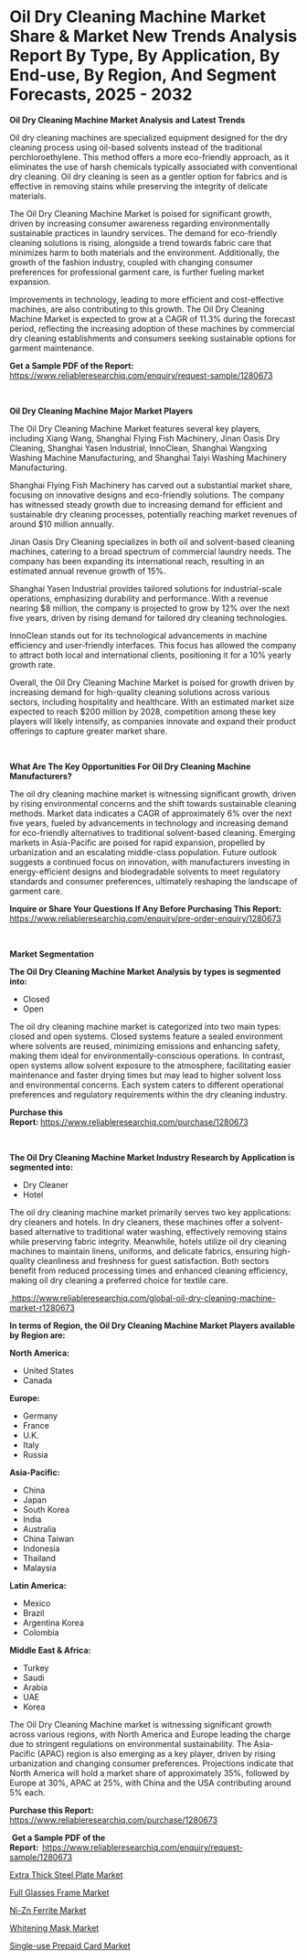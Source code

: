 <p><h1>Oil Dry Cleaning Machine Market Share & Market New Trends Analysis Report By Type, By Application, By End-use, By Region, And Segment Forecasts, 2025 - 2032</h1></p><p><strong>Oil Dry Cleaning Machine Market Analysis and Latest Trends</strong></p>
<p><p>Oil dry cleaning machines are specialized equipment designed for the dry cleaning process using oil-based solvents instead of the traditional perchloroethylene. This method offers a more eco-friendly approach, as it eliminates the use of harsh chemicals typically associated with conventional dry cleaning. Oil dry cleaning is seen as a gentler option for fabrics and is effective in removing stains while preserving the integrity of delicate materials.</p><p>The Oil Dry Cleaning Machine Market is poised for significant growth, driven by increasing consumer awareness regarding environmentally sustainable practices in laundry services. The demand for eco-friendly cleaning solutions is rising, alongside a trend towards fabric care that minimizes harm to both materials and the environment. Additionally, the growth of the fashion industry, coupled with changing consumer preferences for professional garment care, is further fueling market expansion. </p><p>Improvements in technology, leading to more efficient and cost-effective machines, are also contributing to this growth. The Oil Dry Cleaning Machine Market is expected to grow at a CAGR of 11.3% during the forecast period, reflecting the increasing adoption of these machines by commercial dry cleaning establishments and consumers seeking sustainable options for garment maintenance.</p></p>
<p><strong>Get a Sample PDF of the Report:&nbsp;</strong> <a href="https://www.reliableresearchiq.com/enquiry/request-sample/1280673?utm_campaign=99&utm_medium=2&utm_source=Github&utm_content=ia&utm_term=24032025&utm_id=oil-dry-cleaning-machine">https://www.reliableresearchiq.com/enquiry/request-sample/1280673</a></p>
<p>&nbsp;</p>
<p><strong>Oil Dry Cleaning Machine Major Market Players</strong></p>
<p><p>The Oil Dry Cleaning Machine Market features several key players, including Xiang Wang, Shanghai Flying Fish Machinery, Jinan Oasis Dry Cleaning, Shanghai Yasen Industrial, InnoClean, Shanghai Wangxing Washing Machine Manufacturing, and Shanghai Taiyi Washing Machinery Manufacturing. </p><p>Shanghai Flying Fish Machinery has carved out a substantial market share, focusing on innovative designs and eco-friendly solutions. The company has witnessed steady growth due to increasing demand for efficient and sustainable dry cleaning processes, potentially reaching market revenues of around $10 million annually. </p><p>Jinan Oasis Dry Cleaning specializes in both oil and solvent-based cleaning machines, catering to a broad spectrum of commercial laundry needs. The company has been expanding its international reach, resulting in an estimated annual revenue growth of 15%. </p><p>Shanghai Yasen Industrial provides tailored solutions for industrial-scale operations, emphasizing durability and performance. With a revenue nearing $8 million, the company is projected to grow by 12% over the next five years, driven by rising demand for tailored dry cleaning technologies.</p><p>InnoClean stands out for its technological advancements in machine efficiency and user-friendly interfaces. This focus has allowed the company to attract both local and international clients, positioning it for a 10% yearly growth rate.</p><p>Overall, the Oil Dry Cleaning Machine Market is poised for growth driven by increasing demand for high-quality cleaning solutions across various sectors, including hospitality and healthcare. With an estimated market size expected to reach $200 million by 2028, competition among these key players will likely intensify, as companies innovate and expand their product offerings to capture greater market share.</p></p>
<p>&nbsp;</p>
<p><strong>What Are The Key Opportunities For Oil Dry Cleaning Machine Manufacturers?</strong></p>
<p><p>The oil dry cleaning machine market is witnessing significant growth, driven by rising environmental concerns and the shift towards sustainable cleaning methods. Market data indicates a CAGR of approximately 6% over the next five years, fueled by advancements in technology and increasing demand for eco-friendly alternatives to traditional solvent-based cleaning. Emerging markets in Asia-Pacific are poised for rapid expansion, propelled by urbanization and an escalating middle-class population. Future outlook suggests a continued focus on innovation, with manufacturers investing in energy-efficient designs and biodegradable solvents to meet regulatory standards and consumer preferences, ultimately reshaping the landscape of garment care.</p></p>
<p><strong>Inquire or Share Your Questions If Any Before Purchasing This Report:</strong> <a href="https://www.reliableresearchiq.com/enquiry/pre-order-enquiry/1280673?utm_campaign=99&utm_medium=2&utm_source=Github&utm_content=ia&utm_term=24032025&utm_id=oil-dry-cleaning-machine">https://www.reliableresearchiq.com/enquiry/pre-order-enquiry/1280673</a></p>
<p>&nbsp;</p>
<p><strong>Market Segmentation</strong></p>
<p><strong>The Oil Dry Cleaning Machine Market Analysis by types is segmented into:</strong></p>
<p><ul><li>Closed</li><li>Open</li></ul></p>
<p><p>The oil dry cleaning machine market is categorized into two main types: closed and open systems. Closed systems feature a sealed environment where solvents are reused, minimizing emissions and enhancing safety, making them ideal for environmentally-conscious operations. In contrast, open systems allow solvent exposure to the atmosphere, facilitating easier maintenance and faster drying times but may lead to higher solvent loss and environmental concerns. Each system caters to different operational preferences and regulatory requirements within the dry cleaning industry.</p></p>
<p><strong>Purchase this Report:&nbsp;</strong><a href="https://www.reliableresearchiq.com/purchase/1280673?utm_campaign=99&utm_medium=2&utm_source=Github&utm_content=ia&utm_term=24032025&utm_id=oil-dry-cleaning-machine">https://www.reliableresearchiq.com/purchase/1280673</a></p>
<p>&nbsp;</p>
<p><strong>The Oil Dry Cleaning Machine Market Industry Research by Application is segmented into:</strong></p>
<p><ul><li>Dry Cleaner</li><li>Hotel</li></ul></p>
<p><p>The oil dry cleaning machine market primarily serves two key applications: dry cleaners and hotels. In dry cleaners, these machines offer a solvent-based alternative to traditional water washing, effectively removing stains while preserving fabric integrity. Meanwhile, hotels utilize oil dry cleaning machines to maintain linens, uniforms, and delicate fabrics, ensuring high-quality cleanliness and freshness for guest satisfaction. Both sectors benefit from reduced processing times and enhanced cleaning efficiency, making oil dry cleaning a preferred choice for textile care.</p></p>
<p><a href="https://www.reliableresearchiq.com/global-oil-dry-cleaning-machine-market-r1280673?utm_campaign=99&utm_medium=2&utm_source=Github&utm_content=ia&utm_term=24032025&utm_id=oil-dry-cleaning-machine">&nbsp;https://www.reliableresearchiq.com/global-oil-dry-cleaning-machine-market-r1280673</a></p>
<p><strong>In terms of Region, the Oil Dry Cleaning Machine Market Players available by Region are:</strong></p>
<p>
    <p> <strong> North America: </strong>
        <ul>
            <li>United States</li>
            <li>Canada</li>
        </ul>
        </p> 
    <p> <strong> Europe: </strong>
        <ul>
            <li>Germany</li>
            <li>France</li>
            <li>U.K.</li>
            <li>Italy</li>
            <li>Russia</li>
        </ul>
        </p> 
    <p> <strong> Asia-Pacific: </strong>
        <ul>
            <li>China</li>
            <li>Japan</li>
            <li>South Korea</li>
            <li>India</li>
            <li>Australia</li>
            <li>China Taiwan</li>
            <li>Indonesia</li>
            <li>Thailand</li>
            <li>Malaysia</li>
        </ul>
        </p> 
    <p> <strong> Latin America: </strong>
        <ul>
            <li>Mexico</li>
            <li>Brazil</li>
            <li>Argentina Korea</li>
            <li>Colombia</li>
        </ul>
        </p> 
    <p> <strong> Middle East & Africa: </strong>
        <ul>
            <li>Turkey</li>
            <li>Saudi</li>
            <li>Arabia</li>
            <li>UAE</li>
            <li>Korea</li>
        </ul>
    </p>
    </p>
<p><p>The Oil Dry Cleaning Machine market is witnessing significant growth across various regions, with North America and Europe leading the charge due to stringent regulations on environmental sustainability. The Asia-Pacific (APAC) region is also emerging as a key player, driven by rising urbanization and changing consumer preferences. Projections indicate that North America will hold a market share of approximately 35%, followed by Europe at 30%, APAC at 25%, with China and the USA contributing around 5% each.</p></p>
<p><strong>Purchase this Report: </strong><a href="https://www.reliableresearchiq.com/purchase/1280673?utm_campaign=99&utm_medium=2&utm_source=Github&utm_content=ia&utm_term=24032025&utm_id=oil-dry-cleaning-machine">https://www.reliableresearchiq.com/purchase/1280673</a></p>
<p>&nbsp;<strong>Get a Sample PDF of the Report:&nbsp;&nbsp;</strong><a href="https://www.reliableresearchiq.com/enquiry/request-sample/1280673?utm_campaign=99&utm_medium=2&utm_source=Github&utm_content=ia&utm_term=24032025&utm_id=oil-dry-cleaning-machine">https://www.reliableresearchiq.com/enquiry/request-sample/1280673</a></p>
<p><strong></strong></p>
<p><p><a href="https://github.com/moorsdorak31/Market-Research-Report-List-1/blob/main/extra-thick-steel-plate-market.md?utm_campaign=99&utm_medium=2&utm_source=Github&utm_content=ia&utm_term=24032025&utm_id=oil-dry-cleaning-machine">Extra Thick Steel Plate Market</a></p><p><a href="https://github.com/eimutelufta/Market-Research-Report-List-1/blob/main/full-glasses-frame-market.md?utm_campaign=99&utm_medium=2&utm_source=Github&utm_content=ia&utm_term=24032025&utm_id=oil-dry-cleaning-machine">Full Glasses Frame Market</a></p><p><a href="https://github.com/vespigeakexc/Market-Research-Report-List-1/blob/main/ni-zn-ferrite-market.md?utm_campaign=99&utm_medium=2&utm_source=Github&utm_content=ia&utm_term=24032025&utm_id=oil-dry-cleaning-machine">Ni-Zn Ferrite Market</a></p><p><a href="https://github.com/afghatakito29/Market-Research-Report-List-1/blob/main/whitening-mask-market.md?utm_campaign=99&utm_medium=2&utm_source=Github&utm_content=ia&utm_term=24032025&utm_id=oil-dry-cleaning-machine">Whitening Mask Market</a></p><p><a href="https://github.com/bartzthateis/Market-Research-Report-List-1/blob/main/single-use-prepaid-card-market.md?utm_campaign=99&utm_medium=2&utm_source=Github&utm_content=ia&utm_term=24032025&utm_id=oil-dry-cleaning-machine">Single-use Prepaid Card Market</a></p></p>